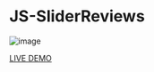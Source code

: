 # JS-SliderReviews
![image](https://github.com/JonathanManzanoDiaz/JS-SliderReviews/assets/43423216/d6857a23-81fe-44de-9018-bc42a674ed50)


[LIVE DEMO](https://jonathanmanzanodiaz.github.io/100WebProjects/ALL-PROJECTS/008-Reviews/)
